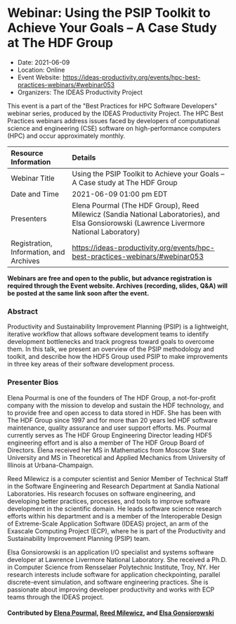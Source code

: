 # Webinar: Using the PSIP Toolkit to Achieve Your Goals – A Case Study at The HDF Group

- Date: 2021-06-09
- Location: Online
- Event Website: https://ideas-productivity.org/events/hpc-best-practices-webinars/#webinar053
- Organizers: The IDEAS Productivity Project
			   
This event is a part of the "Best Practices for HPC Software
Developers" webinar series, produced by the IDEAS Productivity
Project. The HPC Best Practices webinars address issues faced by
developers of computational science and engineering (CSE) software on
high-performance computers (HPC) and occur approximately monthly.

Resource Information | Details
:--- | :---			   
Webinar Title | Using the PSIP Toolkit to Achieve your Goals – A Case study at The HDF Group
Date and Time | 2021-06-09 01:00 pm EDT
Presenters | Elena Pourmal (The HDF Group), Reed Milewicz (Sandia National Laboratories),  and Elsa Gonsiorowski (Lawrence Livermore National Laboratory)
Registration, Information, and Archives | 	<https://ideas-productivity.org/events/hpc-best-practices-webinars/#webinar053>	   

**Webinars are free and open to the public, but advance registration is required through the Event website. Archives (recording, slides, Q&A) will be posted at the same link soon after the event.**

### Abstract
<p>Productivity and Sustainability Improvement Planning (PSIP) is a lightweight, iterative workflow that allows software development teams to identify development bottlenecks and track progress toward goals to overcome them. In this talk, we present an overview of the PSIP methodology and toolkit, and describe how the HDF5 Group used PSIP to make improvements in three key areas of their software development process.</p>



### Presenter Bios
<p>Elena Pourmal is one of the founders of The HDF Group, a not-for-profit company with the mission to develop and sustain the HDF technology, and to provide free and open access to data stored in HDF. She has been with The HDF Group since 1997 and for more than 20 years led HDF software maintenance, quality assurance and user support efforts. Ms. Pourmal currently serves as The HDF Group Engineering Director leading HDF5 engineering effort and is also a member of The HDF Group Board of Directors. Elena received her MS in Mathematics from Moscow State University and MS in Theoretical and Applied Mechanics from University of Illinois at Urbana-Champaign.</p>
<p>Reed Milewicz is a computer scientist and Senior Member of Technical Staff in the Software Engineering and Research Department at Sandia National Laboratories. His research focuses on software engineering, and developing better practices, processes, and tools to improve software development in the scientific domain. He leads software science research efforts within his department and is a member of the Interoperable Design of Extreme-Scale Application Software (IDEAS) project, an arm of the Exascale Computing Project (ECP), where he is part of the Productivity and Sustainability Improvement Planning (PSIP) team.</p>
<p>Elsa Gonsiorowski is an application I/O specialist and systems software developer at Lawrence Livermore National Laboratory. She received a Ph.D. in Computer Science from Rensselaer Polytechnic Institute, Troy, NY. Her research interests include software for application checkpointing, parallel discrete-event simulation, and software engineering practices. She is passionate about improving developer productivity and works with ECP teams through the IDEAS project.</p>

    

#### Contributed by [Elena Pourmal](https://github.com/epourmal "Elena Pourmal GitHub profile"), [Reed Milewicz](https://github.com/rmmilewi "Reed Milewicz GitHub profile"),  and [Elsa Gonsiorowski](https://github.com/gonsie "Elsa Gonsiorowski GitHub profile")

<!---
Publish: yes
Categories: skills
Topics: online learning
Level: 2
Prerequisites: default
Aggregate: none
--->
